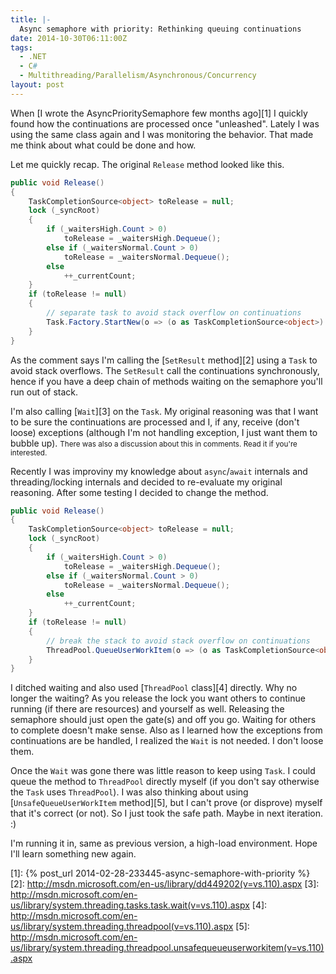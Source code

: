 ```yaml
---
title: |-
  Async semaphore with priority: Rethinking queuing continuations
date: 2014-10-30T06:11:00Z
tags:
  - .NET
  - C#
  - Multithreading/Parallelism/Asynchronous/Concurrency
layout: post
---
```

When [I wrote the AsyncPrioritySemaphore few months ago][1] I quickly found how the continuations are processed once "unleashed". Lately I was using the same class again and I was monitoring the behavior. That made me think about what could be done and how.

<!-- excerpt -->

Let me quickly recap. The original `Release` method looked like this.

```csharp
public void Release()
{
	TaskCompletionSource<object> toRelease = null;
	lock (_syncRoot)
	{
		if (_waitersHigh.Count > 0)
			toRelease = _waitersHigh.Dequeue();
		else if (_waitersNormal.Count > 0)
			toRelease = _waitersNormal.Dequeue();
		else
			++_currentCount;
	}
	if (toRelease != null)
	{
		// separate task to avoid stack overflow on continuations
		Task.Factory.StartNew(o => (o as TaskCompletionSource<object>).SetResult(null), toRelease, TaskCreationOptions.HideScheduler).Wait();
	}
}
```

As the comment says I'm calling the [`SetResult` method][2] using a `Task` to avoid stack overflows. The `SetResult` call the continuations synchronously, hence if you have a deep chain of methods waiting on the semaphore you'll run out of stack. 

I'm also calling [`Wait`][3] on the `Task`. My original reasoning was that I want to be sure the continuations are processed and I, if any, receive (don't loose) exceptions (although I'm not handling exception, I just want them to bubble up). <small>There was also a discussion about this in comments. Read it if you're interested.</small>

Recently I was improviny my knowledge about `async`/`await` internals and threading/locking internals and decided to re-evaluate my original reasoning. After some testing I decided to change the method.

```csharp
public void Release()
{
	TaskCompletionSource<object> toRelease = null;
	lock (_syncRoot)
	{
		if (_waitersHigh.Count > 0)
			toRelease = _waitersHigh.Dequeue();
		else if (_waitersNormal.Count > 0)
			toRelease = _waitersNormal.Dequeue();
		else
			++_currentCount;
	}
	if (toRelease != null)
	{
		// break the stack to avoid stack overflow on continuations
		ThreadPool.QueueUserWorkItem(o => (o as TaskCompletionSource<object>).SetResult(null), toRelease);
	}
}
```

I ditched waiting and also used [`ThreadPool` class][4] directly. Why no longer the waiting? As you release the lock you want others to continue running (if there are resources) and yourself as well. Releasing the semaphore should just open the gate(s) and off you go. Waiting for others to complete doesn't make sense. Also as I learned how the exceptions from continuations are be handled, I realized the `Wait` is not needed. I don't loose them.

Once the `Wait` was gone there was little reason to keep using `Task`. I could queue the method to `ThreadPool` directly myself (if you don't say otherwise the `Task` uses `ThreadPool`). I was also thinking about using [`UnsafeQueueUserWorkItem` method][5], but I can't prove (or disprove) myself that it's correct (or not). So I just took the safe path. Maybe in next iteration. :)

I'm running it in, same as previous version, a high-load environment. Hope I'll learn something new again.

[1]: {% post_url 2014-02-28-233445-async-semaphore-with-priority %}
[2]: http://msdn.microsoft.com/en-us/library/dd449202(v=vs.110).aspx
[3]: http://msdn.microsoft.com/en-us/library/system.threading.tasks.task.wait(v=vs.110).aspx
[4]: http://msdn.microsoft.com/en-us/library/system.threading.threadpool(v=vs.110).aspx
[5]: http://msdn.microsoft.com/en-us/library/system.threading.threadpool.unsafequeueuserworkitem(v=vs.110).aspx